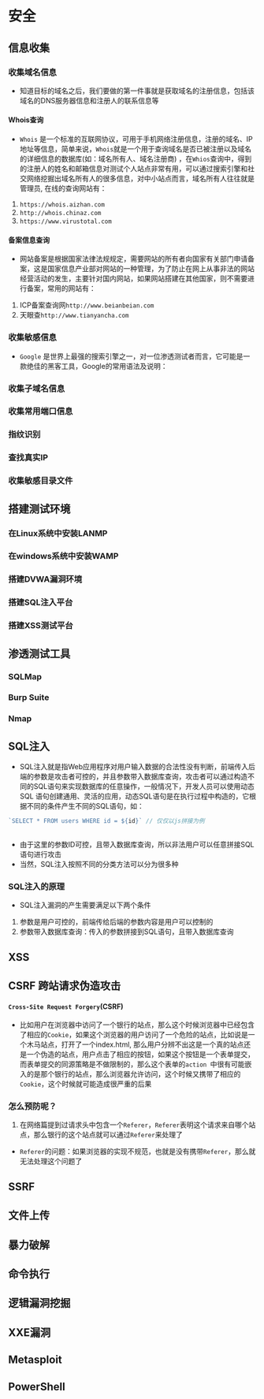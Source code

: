 # 安全

## 信息收集
### 收集域名信息
- 知道目标的域名之后，我们要做的第一件事就是获取域名的注册信息，包括该域名的DNS服务器信息和注册人的联系信息等

#### Whois查询
- `Whois` 是一个标准的互联网协议，可用于手机网络注册信息，注册的域名、IP地址等信息，简单来说，`Whois`就是一个用于查询域名是否已被注册以及域名的详细信息的数据库(如：域名所有人、域名注册商)
，在`Whios`查询中，得到的注册人的姓名和邮箱信息对测试个人站点非常有用，可以通过搜索引擎和社交网络挖掘出域名所有人的很多信息，对中小站点而言，域名所有人往往就是管理员, 在线的查询网站有：
1. `https://whois.aizhan.com`
2. `http://whois.chinaz.com`
3. `https://www.virustotal.com`

#### 备案信息查询
- 网站备案是根据国家法律法规规定，需要网站的所有者向国家有关部门申请备案，这是国家信息产业部对网站的一种管理，为了防止在网上从事非法的网站经营活动的发生，主要针对国内网站，如果网站搭建在其他国家，则不需要进行备案，常用的网站有：
1. ICP备案查询网`http://www.beianbeian.com`
2. 天眼查`http://www.tianyancha.com`

### 收集敏感信息
- `Google` 是世界上最强的搜索引擎之一，对一位渗透测试者而言，它可能是一款绝佳的黑客工具，Google的常用语法及说明：

### 收集子域名信息

### 收集常用端口信息

### 指纹识别

### 查找真实IP

### 收集敏感目录文件


## 搭建测试环境
### 在Linux系统中安装LANMP

### 在windows系统中安装WAMP

### 搭建DVWA漏洞环境

### 搭建SQL注入平台

### 搭建XSS测试平台


## 渗透测试工具
### SQLMap

### Burp Suite

### Nmap


## SQL注入
- SQL注入就是指Web应用程序对用户输入数据的合法性没有判断，前端传入后端的参数是攻击者可控的，并且参数带入数据库查询，攻击者可以通过构造不同的SQL语句来实现数据库的任意操作，一般情况下，开发人员可以使用动态SQL
语句创建通用、灵活的应用，动态SQL语句是在执行过程中构造的，它根据不同的条件产生不同的SQL语句，如：
```js
`SELECT * FROM users WHERE id = ${id}` // 仅仅以js拼接为例
 
```
- 由于这里的参数ID可控，且带入数据库查询，所以非法用户可以任意拼接SQL语句进行攻击
- 当然，SQL注入按照不同的分类方法可以分为很多种

### SQL注入的原理
- SQL注入漏洞的产生需要满足以下两个条件
1. 参数是用户可控的，前端传给后端的参数内容是用户可以控制的
2. 参数带入数据库查询：传入的参数拼接到SQL语句，且带入数据库查询


## XSS

## CSRF 跨站请求伪造攻击
#### `Cross-Site Request Forgery`(CSRF)
- 比如用户在浏览器中访问了一个银行的站点，那么这个时候浏览器中已经包含了相应的`Cookie`，如果这个浏览器的用户访问了一个危险的站点，比如说是一个木马站点，打开了一个index.html, 
那么用户分辨不出这是一个真的站点还是一个伪造的站点，用户点击了相应的按钮，如果这个按钮是一个表单提交，而表单提交的同源策略是不做限制的，那么这个表单的`action
`中很有可能嵌入的是那个银行的站点，那么浏览器允许访问，这个时候又携带了相应的`Cookie`，这个时候就可能造成很严重的后果

### 怎么预防呢？
1. 在网络篇提到过请求头中包含一个`Referer`，`Referer`表明这个请求来自哪个站点，那么银行的这个站点就可以通过`Referer`来处理了
- `Referer`的问题：如果浏览器的实现不规范，也就是没有携带`Referer`，那么就无法处理这个问题了



## SSRF


## 文件上传


## 暴力破解


## 命令执行


## 逻辑漏洞挖掘


## XXE漏洞



## Metasploit



## PowerShell
